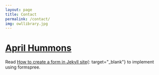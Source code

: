 ```yaml
---
layout: page
title: Contact
permalink: /contact/
img: owllibrary.jpg
---
```



# [April Hummons](mailto:ahummons@depaul.edu)

Read [How to create a form in Jekyll site](http://blog.webjeda.com/jekyll-contact-form/){: target="_blank"} to implement using formspree.
